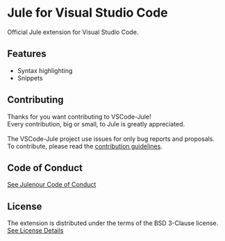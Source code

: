 # Jule for Visual Studio Code

Official Jule extension for Visual Studio Code.

## Features

- Syntax highlighting
- Snippets

## Contributing

Thanks for you want contributing to VSCode-Jule!
<br>
Every contribution, big or small, to Jule is greatly appreciated.
<br><br>
The VSCode-Jule project use issues for only bug reports and proposals. \
To contribute, please read the [contribution guidelines](CONTRIBUTING.md).

## Code of Conduct

[See Julenour Code of Conduct](https://jule.dev/code-of-conduct)

## License

The extension is distributed under the terms of the BSD 3-Clause license. <br>
[See License Details](https://jule.dev/pages/license.html)
